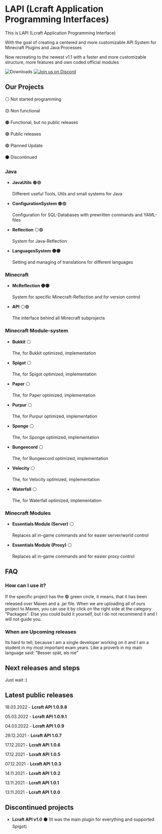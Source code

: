 # LAPI (Lcraft Application Programming Interfaces)

This is LAPI (Lcraft Application Programming Interface)

With the goal of creating a centered and more customizable API System for Minecraft Plugins and Java Processes

Now recreating to the newest v1.1 with a faster and more customizable structure, more features and own coded official modules

![Downloads](https://img.shields.io/github/downloads/Lcraft-Developers/Lcraft-APIs/total?event=push&label=Downloads&logo=github)
[![Join us on Discord](https://img.shields.io/discord/856084949827321876.svg?label=&logo=discord&logoColor=ffffff&color=7389D8&labelColor=6A7EC2)](https://discord.gg/j2KwBaHZgD)

## **Our Projects**

⚪ Not started programming

🟡 Non functional

🟠 Functional, but no public releases

🟢 Public releases

🟣 Planned Update

⚫ Discontinued

### Java

- **JavaUtils** 🟠🟣
    
    Different useful Tools, Utils and small systems for Java
    
- **ConfigurationSystem** 🟠🟣
    
    Configuration for SQL-Databases with prewritten commands and YAML-files 
    
- **Reflection** ⚪🟣
    
    System for Java-Reflection
    
- **LanguagesSystem 🟡🟣**
    
    Setting and managing of translations for different languages
    

### Minecraft

- **McReflection 🟡🟣**
    
    System for specific Minecraft-Reflection and for version control
    
- **API** ⚪🟣
    
    The interface behind all Minecraft subprojects
    

### Minecraft Module-system

- **Bukkit** ⚪
    
    The, for Bukkit optimized, implementation
    
- **Spigot** ⚪
    
    The, for Spigot optimized, implementation
    
- **Paper** ⚪
    
    The, for Paper optimized, implementation
    
- **Purpur** ⚪
    
    The, for Purpur optimized, implementation
    
- **Sponge** ⚪
    
    The, for Sponge optimized, implementation
    
- **Bungeecord** ⚪
    
    The, for Bungeecord optimized, implementation
    
- **Velocity** ⚪
    
    The, for Velocity optimized, implementation
    
- **Waterfall** ⚪
    
    The, for Waterfall optimized, implementation
    

### Minecraft Modules

- **Essentials Module (Server)** ⚪
    
    Replaces all in-game commands and for easier server/world control
    
- **Essentials Module (Proxy)** ⚪
    
    Replaces all in-game commands and for easier proxy control
    

## **FAQ**

### **How can I use it?**

If the specific project has the 🟢 green circle, it means, that it has been released over Maven and a .jar file. When we are uploading all of ours project to Maven, you can use it by click on the right side at the category "Packages". Else you could build it yourself, but I do not recommend it and I will not guide you.

### **When are Upcoming releases**

Its hard to tell, because I am a single developer working on it and I am a student in my most important exam years. Like a proverb in my main language said: ”Besser spät, als nie”

## **Next releases and steps**

Just wait :)

## **Latest public releases**

18.03.2022 - **Lcraft API 1.0.9.8**

05.03.2022 - **Lcraft API 1.0.9.1**

04.03.2022 - **Lcraft API 1.0.9**

29.12.2021 - **Lcraft API 1.0.7**

17.12.2021 - **Lcraft API 1.0.6**

17.12.2021 - **Lcraft API 1.0.5**

07.12.2021 - **Lcraft API 1.0.3**

14.11.2021 - **Lcraft API 1.0.2**

13.11.2021 - **Lcraft API 1.0.1**

13.11.2021 - **Lcraft API 1.0.0**

## **Discontinued projects**

- **Lcraft API v1.0** ⚫
(It was the main plugin for everything and supported Spigot)
